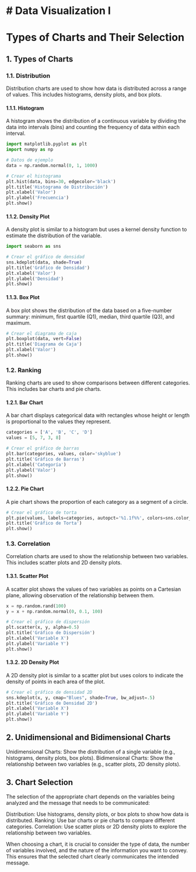 # # Data Visualization I

# Types of Charts and Their Selection

## 1. Types of Charts

### 1.1. Distribution
Distribution charts are used to show how data is distributed across a range of values. This includes histograms, density plots, and box plots.

#### 1.1.1. Histogram
A histogram shows the distribution of a continuous variable by dividing the data into intervals (bins) and counting the frequency of data within each interval.


```python
import matplotlib.pyplot as plt
import numpy as np

# Datos de ejemplo
data = np.random.normal(0, 1, 1000)

# Crear el histograma
plt.hist(data, bins=30, edgecolor='black')
plt.title('Histograma de Distribución')
plt.xlabel('Valor')
plt.ylabel('Frecuencia')
plt.show()
```

#### 1.1.2. Density Plot
A density plot is similar to a histogram but uses a kernel density function to estimate the distribution of the variable.

```python
import seaborn as sns

# Crear el gráfico de densidad
sns.kdeplot(data, shade=True)
plt.title('Gráfico de Densidad')
plt.xlabel('Valor')
plt.ylabel('Densidad')
plt.show()
```

#### 1.1.3. Box Plot
A box plot shows the distribution of the data based on a five-number summary: minimum, first quartile (Q1), median, third quartile (Q3), and maximum.

```python
# Crear el diagrama de caja
plt.boxplot(data, vert=False)
plt.title('Diagrama de Caja')
plt.xlabel('Valor')
plt.show()
```

### 1.2. Ranking
Ranking charts are used to show comparisons between different categories. This includes bar charts and pie charts.

#### 1.2.1. Bar Chart
A bar chart displays categorical data with rectangles whose height or length is proportional to the values they represent.

```python
categories = ['A', 'B', 'C', 'D']
values = [5, 7, 3, 8]

# Crear el gráfico de barras
plt.bar(categories, values, color='skyblue')
plt.title('Gráfico de Barras')
plt.xlabel('Categoría')
plt.ylabel('Valor')
plt.show()
```

#### 1.2.2. Pie Chart
A pie chart shows the proportion of each category as a segment of a circle.

```python
# Crear el gráfico de torta
plt.pie(values, labels=categories, autopct='%1.1f%%', colors=sns.color_palette("pastel"))
plt.title('Gráfico de Torta')
plt.show()
```

### 1.3. Correlation
Correlation charts are used to show the relationship between two variables. This includes scatter plots and 2D density plots.

#### 1.3.1. Scatter Plot
A scatter plot shows the values of two variables as points on a Cartesian plane, allowing observation of the relationship between them.

```python
x = np.random.rand(100)
y = x + np.random.normal(0, 0.1, 100)

# Crear el gráfico de dispersión
plt.scatter(x, y, alpha=0.5)
plt.title('Gráfico de Dispersión')
plt.xlabel('Variable X')
plt.ylabel('Variable Y')
plt.show()
```

#### 1.3.2. 2D Density Plot
A 2D density plot is similar to a scatter plot but uses colors to indicate the density of points in each area of the plot.

```python
# Crear el gráfico de densidad 2D
sns.kdeplot(x, y, cmap="Blues", shade=True, bw_adjust=.5)
plt.title('Gráfico de Densidad 2D')
plt.xlabel('Variable X')
plt.ylabel('Variable Y')
plt.show()
```


## 2. Unidimensional and Bidimensional Charts
Unidimensional Charts: Show the distribution of a single variable (e.g., histograms, density plots, box plots).
Bidimensional Charts: Show the relationship between two variables (e.g., scatter plots, 2D density plots).

## 3. Chart Selection
The selection of the appropriate chart depends on the variables being analyzed and the message that needs to be communicated:

Distribution: Use histograms, density plots, or box plots to show how data is distributed.
Ranking: Use bar charts or pie charts to compare different categories.
Correlation: Use scatter plots or 2D density plots to explore the relationship between two variables.

When choosing a chart, it is crucial to consider the type of data, the number of variables involved, and the nature of the information you want to convey. This ensures that the selected chart clearly communicates the intended message.
